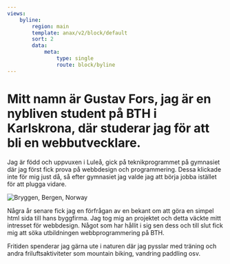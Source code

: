 ```yaml
---
views:
    byline:
        region: main
        template: anax/v2/block/default
        sort: 2
        data:
            meta:
                type: single
                route: block/byline
---
```


# Mitt namn är Gustav Fors, jag är en nybliven student på BTH i Karlskrona, där studerar jag för att bli en webbutvecklare.

Jag är född och uppvuxen i Luleå, gick på teknikprogrammet på gymnasiet där jag först fick prova på webbdesign och programmering. Dessa klickade inte för mig just då, så efter gymnasiet jag valde jag att börja jobba istället för att plugga vidare.

![Bryggen, Bergen, Norway](img/theme/index.png)

Några år senare fick jag en förfrågan av en bekant om att göra en simpel html sida till hans byggfirma. Jag tog mig an projektet och detta väckte mitt intresset för webbdesign. Något som har hållit i sig sen dess och till slut fick mig att söka utbildningen webbprogrammering på BTH.

Fritiden spenderar jag gärna ute i naturen där jag pysslar med träning och andra friluftsaktiviteter som mountain biking, vandring paddling osv.
